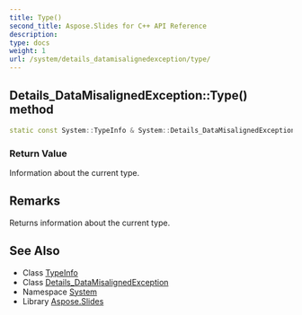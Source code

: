 ```yaml
---
title: Type()
second_title: Aspose.Slides for C++ API Reference
description: 
type: docs
weight: 1
url: /system/details_datamisalignedexception/type/
---
```

## Details_DataMisalignedException::Type() method




```cpp
static const System::TypeInfo & System::Details_DataMisalignedException::Type()
```


### Return Value

Information about the current type.
## Remarks


Returns information about the current type. 
## See Also

* Class [TypeInfo](../../typeinfo/)
* Class [Details_DataMisalignedException](../)
* Namespace [System](../../)
* Library [Aspose.Slides](../../../)